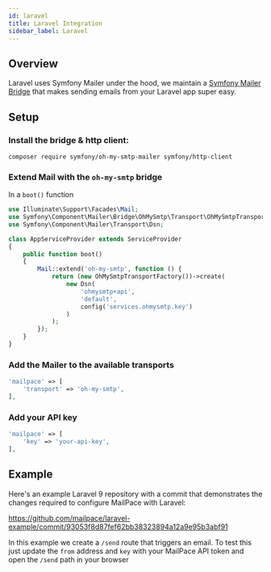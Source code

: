 ```yaml
---
id: laravel
title: Laravel Integration
sidebar_label: Laravel
---
```


## Overview

Laravel uses Symfony Mailer under the hood, we maintain a [Symfony Mailer Bridge](https://symfony.com/doc/current/mailer.html#using-a-3rd-party-transport) that makes sending emails from your Laravel app super easy.

## Setup

### Install the bridge & http client:

`composer require symfony/oh-my-smtp-mailer symfony/http-client`


### Extend Mail with the `oh-my-smtp` bridge

In a `boot()` function

```php title=app/Providers/AppServiceProvider.php
use Illuminate\Support\Facades\Mail;
use Symfony\Component\Mailer\Bridge\OhMySmtp\Transport\OhMySmtpTransportFactory;
use Symfony\Component\Mailer\Transport\Dsn;

class AppServiceProvider extends ServiceProvider
{
    public function boot()
    {
        Mail::extend('oh-my-smtp', function () {
            return (new OhMySmtpTransportFactory())->create(
                new Dsn(
                    'ohmysmtp+api',
                    'default',
                    config('services.ohmysmtp.key')
                )
            );
        });
    }
}
```

### Add the Mailer to the available transports 

```php title=config/mail.php
'mailpace' => [
    'transport' => 'oh-my-smtp',
],
```

### Add your API key

```php title=config/services.php
'mailpace' => [
    'key' => 'your-api-key',
],
```


## Example

Here's an example Laravel 9 repository with a commit that demonstrates the changes required to configure MailPace with Laravel:

https://github.com/mailpace/laravel-example/commit/93053f8d87fef62bb38323894a12a9e95b3abf91

In this example we create a `/send` route that triggers an email. To test this just update the `from` address and `key` with your MailPace API token and open the `/send` path in your browser